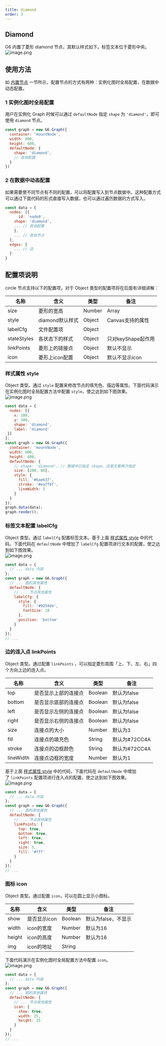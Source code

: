 ```yaml
---
title: diamond
order: 3
---
```

## Diamond

G6 内置了菱形 diamond 节点，其默认样式如下。标签文本位于菱形中央。<br />![image.png](https://cdn.nlark.com/yuque/0/2019/png/156681/1570870451690-a9901452-efa4-4221-89ce-57c5cfbd4311.png#align=left&display=inline&height=103&name=image.png&originHeight=206&originWidth=202&search=&size=20142&status=done&width=101)


## 使用方法
如 [内置节点](../defaultNode) 一节所示，配置节点的方式有两种：实例化图时全局配置，在数据中动态配置。


### 1 实例化图时全局配置
用户在实例化 Graph 时候可以通过 `defaultNode` 指定 `shape` 为 `'diamond'`，即可使用 `diamond` 节点。
```javascript
const graph = new G6.Graph({
  container: 'mountNode',
  width: 800,
  height: 600,
  defaultNode: {
    shape: 'diamond',
    // 其他配置
  }
})
```


### 2 在数据中动态配置
如果需要使不同节点有不同的配置，可以将配置写入到节点数据中。这种配置方式可以通过下面代码的形式直接写入数据，也可以通过遍历数据的方式写入。
```javascript
const data = {
  nodes: [{
	  id: 'node0',
    shape: 'diamond',
    ... // 其他配置
    },
    ... // 其他节点
  ],
  edges: [
    ... // 边
  ]
}
```


## 配置项说明
circle 节点支持以下的配置项，对于 Object 类型的配置项将在后面有详细讲解：

| 名称 | 含义 | 类型 | 备注 |
| --- | --- | --- | --- |
| size | 菱形的宽高 | Number | Array | size一个数值时，宽高相同 |
| style | diamond默认样式 | Object | Canvas支持的属性 |
| labelCfg | 文件配置项 | Object |  |
| stateStyles | 各状态下的样式 | Object | 只对keyShape起作用 |
| linkPoints | 菱形上的链接点 | Object | 默认不显示 |
| icon | 菱形上icon配置 | Object | 默认不显示icon |



### 样式属性 style
Object 类型。通过 `style` 配置来修改节点的填充色、描边等属性。下面代码演示在实例化图时全局配置方法中配置 `style`，使之达到如下图效果。<br />![image.png](https://cdn.nlark.com/yuque/0/2019/png/156681/1570870538643-f8bab593-22e9-49f1-bb40-22e9d39f4504.png#align=left&display=inline&height=64&name=image.png&originHeight=128&originWidth=198&search=&size=24277&status=done&width=99)
```javascript
const data = {
  nodes: [{
    x: 100,
    y: 100,
    shape: 'diamond',
    label: 'diamond'
 }]
};
const graph = new G6.Graph({
  container: 'mountNode',
  width: 800,
  height: 600,
  defaultNode: {
    // shape: 'diamond', // 数据中已指定 shape，这里无需再次指定
    size: [200, 80],
    style: {
      fill: '#bae637',
      stroke: '#eaff8f',
      lineWidth: 5
    }
  }
});
graph.data(data);
graph.render();
```


### 标签文本配置 labelCfg
Object 类型。通过 `labelCfg` 配置标签文本。基于上面 [样式属性 style](#样式属性-style) 中的代码，下面代码在 `defaultNode` 中增加了 `labelCfg` 配置项进行文本的配置，使之达到如下图效果。<br />![image.png](https://cdn.nlark.com/yuque/0/2019/png/156681/1570870655380-a23443f7-1e88-4c08-a63b-f9ed548afbae.png#align=left&display=inline&height=79&name=image.png&originHeight=158&originWidth=208&search=&size=27109&status=done&width=104)
```javascript
const data = {
  // ... data 内容
};
const graph = new G6.Graph({
  // ... 图的其他属性
  defaultNode: {
    // ... 节点其他属性
    labelCfg: {
      style: {
        fill: '#9254de',
        fontSize: 18
      },
      position: 'bottom'
    }
  }
});
// ...
```


### 边的连入点 linkPoints
Object 类型。通过配置 `linkPoints` ，可以指定菱形周围「上、下、左、右」四个方向上边的连入点。

| 名称 | 含义 | 类型 | 备注 |
| --- | --- | --- | --- |
| top | 是否显示上部的连接点 | Boolean | 默认为false |
| bottom | 是否显示底部的连接点 | Boolean | 默认为false |
| left | 是否显示左侧的连接点 | Boolean | 默认为false |
| right | 是否显示右侧的连接点 | Boolean | 默认为false |
| size | 连接点的大小 | Number | 默认为3 |
| fill | 连接点的填充色 | String | 默认为#72CC4A |
| stroke | 连接点的边框颜色 | String | 默认为#72CC4A |
| lineWidth | 连接点边框的宽度 | Number | 默认为1 |


基于上面 [样式属性 style](#样式属性-style) 中的代码，下面代码在 `defaultNode` 中增加了 `linkPoints` 配置项进行连入点的配置，使之达到如下图效果。<br />![image.png](https://cdn.nlark.com/yuque/0/2019/png/156681/1570870705487-385fb9a5-6e87-4021-92e6-f06c3a2ce408.png#align=left&display=inline&height=84&name=image.png&originHeight=168&originWidth=210&search=&size=29904&status=done&width=105)
```javascript
const data = {
  // ... data 内容
};
const graph = new G6.Graph({
  // ... 图的其他属性
  defaultNode: {
    // ... 节点其他属性
    linkPoints: {
      top: true,
      bottom: true,
      left: true,
      right: true,
      size: 5,
      fill: '#fff'
    }
  }
});
// ...
```


### 图标 icon
Object 类型。通过配置 `icon`，可以在圆上显示小图标。

| 名称 | 含义 | 类型 | 备注 |
| --- | --- | --- | --- |
| show | 是否显示icon | Boolean | 默认为false，不显示 |
| width | icon的宽度 | Number | 默认为16 |
| height | icon的高度 | Number | 默认为16 |
| img | icon的地址 | String |  |


下面代码演示在实例化图时全局配置方法中配置 `icon`。<br />![image.png](https://cdn.nlark.com/yuque/0/2019/png/156681/1570870739280-4645a3ff-3aeb-4b42-bccf-937116d5645f.png#align=left&display=inline&height=82&name=image.png&originHeight=164&originWidth=212&search=&size=35106&status=done&width=106)
```javascript
const data = {
  // ... data 内容
};
const graph = new G6.Graph({
  // ... 图的其他属性
  defaultNode: {
    // ... 节点其他属性
    icon: {
      show: true,
      width: 25,
      height: 25
    }
  }
});
// ...
```

